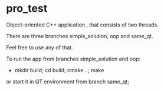 # pro_test

Object-oriented C++ application , that consists of two threads.

There are three branches simple_solution, oop and same_qt.

Feel free to use any of that. 

To run the app from branches simple_solution and oop:
  - mkdir build; cd build; cmake ..; make

or start it in QT environment from branch same_qt;

